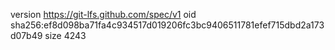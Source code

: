 version https://git-lfs.github.com/spec/v1
oid sha256:ef8d098ba71fa4c934517d019206fc3bc9406511781efef715dbd2a173d07b49
size 4243
